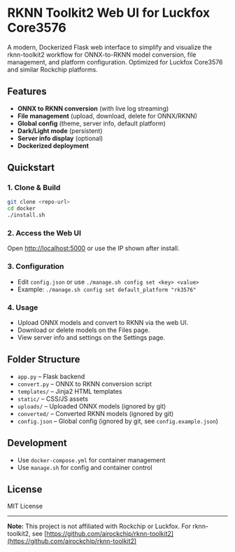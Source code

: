 # RKNN Toolkit2 Web UI for Luckfox Core3576

A modern, Dockerized Flask web interface to simplify and visualize the rknn-toolkit2 workflow for ONNX-to-RKNN model conversion, file management, and platform configuration. Optimized for Luckfox Core3576 and similar Rockchip platforms.

## Features
- **ONNX to RKNN conversion** (with live log streaming)
- **File management** (upload, download, delete for ONNX/RKNN)
- **Global config** (theme, server info, default platform)
- **Dark/Light mode** (persistent)
- **Server info display** (optional)
- **Dockerized deployment**

## Quickstart

### 1. Clone & Build
```sh
git clone <repo-url>
cd docker
./install.sh
```

### 2. Access the Web UI
Open [http://localhost:5000](http://localhost:5000) or use the IP shown after install.

### 3. Configuration
- Edit `config.json` or use `./manage.sh config set <key> <value>`
- Example: `./manage.sh config set default_platform "rk3576"`

### 4. Usage
- Upload ONNX models and convert to RKNN via the web UI.
- Download or delete models on the Files page.
- View server info and settings on the Settings page.

## Folder Structure
- `app.py` – Flask backend
- `convert.py` – ONNX to RKNN conversion script
- `templates/` – Jinja2 HTML templates
- `static/` – CSS/JS assets
- `uploads/` – Uploaded ONNX models (ignored by git)
- `converted/` – Converted RKNN models (ignored by git)
- `config.json` – Global config (ignored by git, see `config.example.json`)

## Development
- Use `docker-compose.yml` for container management
- Use `manage.sh` for config and container control

## License
MIT License

---
**Note:** This project is not affiliated with Rockchip or Luckfox. For rknn-toolkit2, see [https://github.com/airockchip/rknn-toolkit2](https://github.com/airockchip/rknn-toolkit2)
